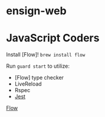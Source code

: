 # ensign-web

# JavaScript Coders
Install [Flow]! `brew install flow`

Run `guard start` to utilize:
  - [Flow] type checker
  - LiveReload
  - Rspec
  - [Jest](https://facebook.github.io/jest/)

[Flow](http://flowtype.org/)